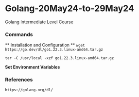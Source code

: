 # Golang-20May24-to-29May24
Golang Intermediate Level Course

### Commands
** Installation and Configuration **
`wget https://go.dev/dl/go1.22.3.linux-amd64.tar.gz `

`tar -C /usr/local -xzf go1.22.3.linux-amd64.tar.gz `

**Set Environment Variables**

### References
` https://golang.org/dl/ `

